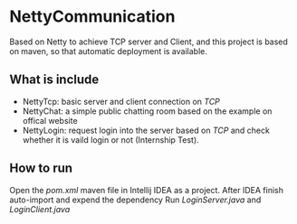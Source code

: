 # NettyCommunication
Based on Netty to achieve TCP server and Client, and this project is based on maven, so that automatic deployment is available.

## What is include
* NettyTcp: basic server and client connection on *TCP*
* NettyChat: a simple public chatting room based on the example on offical website
* NettyLogin: request login into the server based on *TCP* and check whether it is vaild login or not (Internship Test).

## How to run
Open the *pom.xml* maven file in Intellij IDEA as a project. After IDEA finish auto-import and expend the dependency Run *LoginServer.java* and *LoginClient.java* 
